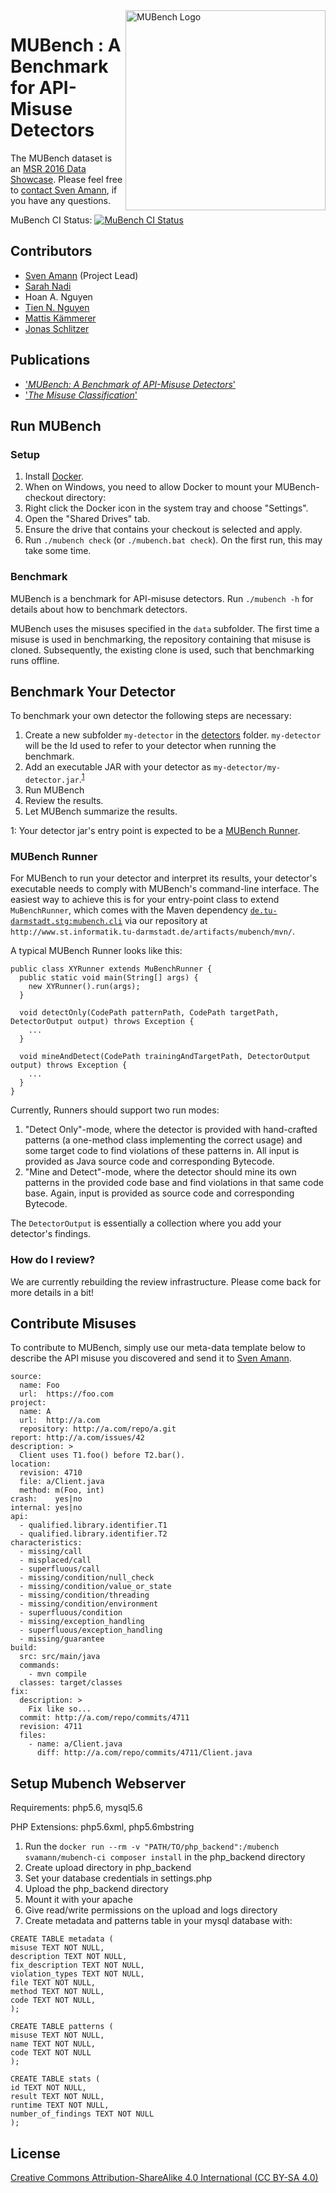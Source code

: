 <img align="right" width="320" height="320" alt="MUBench Logo" src="https://raw.githubusercontent.com/stg-tud/MUBench/master/meta/logo.png" />

# MUBench : A Benchmark for API-Misuse Detectors

The MUBench dataset is an [MSR 2016 Data Showcase](http://2016.msrconf.org/#/data). Please feel free to [contact Sven Amann](http://www.stg.tu-darmstadt.de/staff/sven_amann), if you have any questions.

MuBench CI Status: [![MuBench CI Status](https://api.shippable.com/projects/570d22d52a8192902e1bfa79/badge?branch=master)](https://app.shippable.com/projects/570d22d52a8192902e1bfa79)

## Contributors

* [Sven Amann](http://www.stg.tu-darmstadt.de/staff/sven_amann) (Project Lead)
* [Sarah Nadi](http://www.sarahnadi.org/)
* Hoan A. Nguyen
* [Tien N. Nguyen](http://home.eng.iastate.edu/~tien/)
* [Mattis Kämmerer](https://github.com/M8is)
* [Jonas Schlitzer](https://github.com/joschli)

## Publications

* ['*MUBench: A Benchmark of API-Misuse Detectors*'](http://sven-amann.de/publications/#ANNNM16)
* ['*The Misuse Classification*'](http://www.st.informatik.tu-darmstadt.de/artifacts/muc/)

## Run MUBench

### Setup

1. Install [Docker](https://www.docker.com/products/overview#/install_the_platform).
2. When on Windows, you need to allow Docker to mount your MUBench-checkout directory:
  1. Right click the Docker icon in the system tray and choose "Settings".
  2. Open the "Shared Drives" tab.
  3. Ensure the drive that contains your checkout is selected and apply.
3. Run `./mubench check` (or `./mubench.bat check`). On the first run, this may take some time.

### Benchmark

MUBench is a benchmark for API-misuse detectors. Run `./mubench -h` for details about how to benchmark detectors.

MUBench uses the misuses specified in the `data` subfolder. The first time a misuse is used in benchmarking, the repository containing that misuse is cloned. Subsequently, the existing clone is used, such that benchmarking runs offline.

## Benchmark Your Detector

To benchmark your own detector the following steps are necessary:   

1. Create a new subfolder `my-detector` in the [detectors](https://github.com/stg-tud/MUBench/tree/master/detectors) folder. `my-detector` will be the Id used to refer to your detector when running the benchmark.
2. Add an executable JAR with your detector as `my-detector/my-detector.jar`.<sup>[1](#mubenchcli)</sup>
3. Run MUBench
4. Review the results.
5. Let MUBench summarize the results.

<a name="mubenchcli">1</a>: Your detector jar's entry point is expected to be a [MUBench Runner](#runner).

### <a name="runner" /> MUBench Runner

For MUBench to run your detector and interpret its results, your detector's executable needs to comply with MUBench's command-line interface. The easiest way to achieve this is for your entry-point class to extend `MuBenchRunner`, which comes with the Maven dependency [`de.tu-darmstadt.stg:mubench.cli`](https://github.com/stg-tud/MUBench/tree/master/benchmark/mubench.cli) via our repository at `http://www.st.informatik.tu-darmstadt.de/artifacts/mubench/mvn/`.

A typical MUBench Runner looks like this:

    public class XYRunner extends MuBenchRunner {
      public static void main(String[] args) {
        new XYRunner().run(args);
      }
      
      void detectOnly(CodePath patternPath, CodePath targetPath, DetectorOutput output) throws Exception {
        ...
      }
      
      void mineAndDetect(CodePath trainingAndTargetPath, DetectorOutput output) throws Exception {
        ...
      }
    }

Currently, Runners should support two run modes:

1. "Detect Only"-mode, where the detector is provided with hand-crafted patterns (a one-method class implementing the correct usage) and some target code to find violations of these patterns in. All input is provided as Java source code and corresponding Bytecode.
2. "Mine and Detect"-mode, where the detector should mine its own patterns in the provided code base and find violations in that same code base. Again, input is provided as source code and corresponding Bytecode.

The `DetectorOutput` is essentially a collection where you add your detector's findings.

### How do I review?

We are currently rebuilding the review infrastructure. Please come back for more details in a bit!

## Contribute Misuses

To contribute to MUBench, simply use our meta-data template below to describe the API misuse you discovered and send it to [Sven Amann](http://www.stg.tu-darmstadt.de/staff/sven_amann).

```
source:
  name: Foo
  url:  https://foo.com
project:
  name: A
  url:  http://a.com
  repository: http://a.com/repo/a.git
report: http://a.com/issues/42
description: >
  Client uses T1.foo() before T2.bar().
location:
  revision: 4710
  file: a/Client.java
  method: m(Foo, int)
crash:    yes|no
internal: yes|no
api:
  - qualified.library.identifier.T1
  - qualified.library.identifier.T2
characteristics:
  - missing/call
  - misplaced/call
  - superfluous/call
  - missing/condition/null_check
  - missing/condition/value_or_state
  - missing/condition/threading
  - missing/condition/environment
  - superfluous/condition
  - missing/exception_handling
  - superfluous/exception_handling
  - missing/guarantee
build:
  src: src/main/java
  commands:
    - mvn compile
  classes: target/classes
fix:
  description: >
    Fix like so...
  commit: http://a.com/repo/commits/4711
  revision: 4711
  files:
    - name: a/Client.java
      diff: http://a.com/repo/commits/4711/Client.java
```
## Setup Mubench Webserver

Requirements: php5.6, mysql5.6

PHP Extensions: php5.6xml, php5.6mbstring

1. Run the `docker run --rm -v "PATH/TO/php_backend":/mubench svamann/mubench-ci composer install` in the php_backend directory
2. Create upload directory in php_backend
3. Set your database credentials in settings.php
3. Upload the php_backend directory
  1. Mount it with your apache
  2. Give read/write permissions on the upload and logs directory
5. Create metadata and patterns table in your mysql database with:

```
CREATE TABLE metadata (
misuse TEXT NOT NULL,
description TEXT NOT NULL,
fix_description TEXT NOT NULL,
violation_types TEXT NOT NULL,
file TEXT NOT NULL,
method TEXT NOT NULL,
code TEXT NOT NULL,
);

CREATE TABLE patterns (
misuse TEXT NOT NULL,
name TEXT NOT NULL,
code TEXT NOT NULL
);

CREATE TABLE stats (
id TEXT NOT NULL, 
result TEXT NOT NULL, 
runtime TEXT NOT NULL, 
number_of_findings TEXT NOT NULL
);
```

## License

[Creative Commons Attribution-ShareAlike 4.0 International (CC BY-SA 4.0)](https://creativecommons.org/licenses/by-sa/4.0/)
